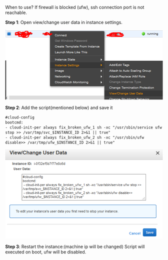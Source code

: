 When to use?
 If firewall is blocked (ufw), ssh connection port is not reachable.
 
 **Step 1**:
  Open view/change user data in instance settings.
  
  ![GitHub Logo](/step1.png)
  
 **Step 2**:
 Add the script(mentioned below) and save it 
 ```
 #cloud-config
bootcmd:
 - cloud-init-per always fix_broken_ufw_1 sh -xc "/usr/sbin/service ufw stop >> /var/tmp/svc_$INSTANCE_ID 2>&1 || true" 
 - cloud-init-per always fix_broken_ufw_2 sh -xc "/usr/sbin/ufw disable>> /var/tmp/ufw_$INSTANCE_ID 2>&1 || true"
 ```
 
 ![GitHub Logo](/step2.png)

 
**Step 3**: 
 Restart the instance:(machine ip will be changed)
  Script will executed on boot, ufw will be disabled.
